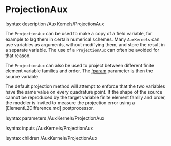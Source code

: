 # ProjectionAux

!syntax description /AuxKernels/ProjectionAux

The `ProjectionAux` can be used to make a copy of a field variable, for example to lag them in certain numerical schemes.
Many `AuxKernels` can use variables as arguments, without modifying them, and store the
result in a separate variable. The use of a `ProjectionAux` can often be avoided for that reason.

The `ProjectionAux` can also be used to project between different finite element variable families and order.
The [!param](/AuxKernels/ProjectionAux/v) parameter is then the source variable.

The default projection method will attempt to enforce that the two variables have the same value on every quadrature point.
If the shape of the source cannot be reproduced by the target variable finite element family and order,
the modeler is invited to measure the projection error using a [ElementL2Difference.md] postprocessor.

!syntax parameters /AuxKernels/ProjectionAux

!syntax inputs /AuxKernels/ProjectionAux

!syntax children /AuxKernels/ProjectionAux
